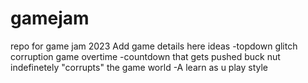 # gamejam
repo for game jam 2023
Add game details here
ideas
-topdown glitch corruption game overtime
-countdown that gets pushed buck nut indefinetely "corrupts" the game world
-A learn as u play style 
